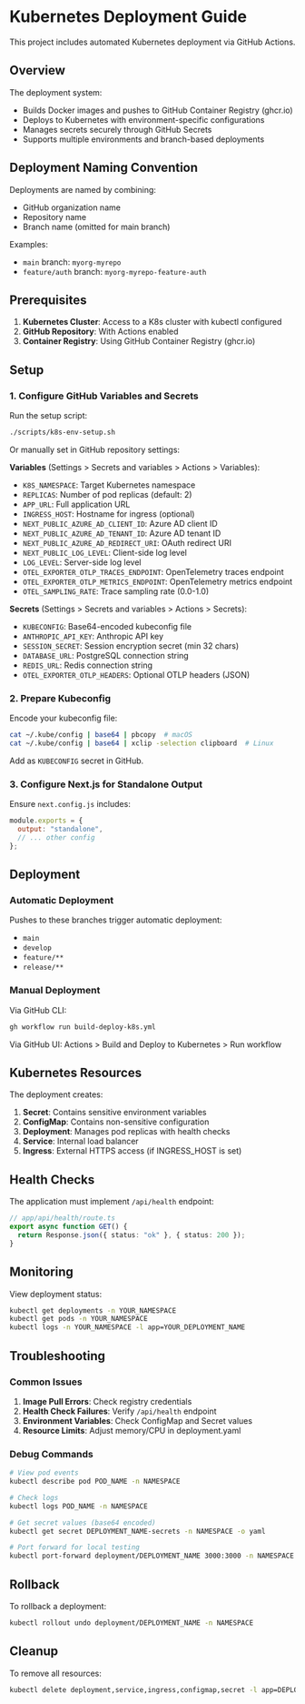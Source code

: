 # Kubernetes Deployment Guide

This project includes automated Kubernetes deployment via GitHub Actions.

## Overview

The deployment system:

- Builds Docker images and pushes to GitHub Container Registry (ghcr.io)
- Deploys to Kubernetes with environment-specific configurations
- Manages secrets securely through GitHub Secrets
- Supports multiple environments and branch-based deployments

## Deployment Naming Convention

Deployments are named by combining:

- GitHub organization name
- Repository name
- Branch name (omitted for main branch)

Examples:

- `main` branch: `myorg-myrepo`
- `feature/auth` branch: `myorg-myrepo-feature-auth`

## Prerequisites

1. **Kubernetes Cluster**: Access to a K8s cluster with kubectl configured
2. **GitHub Repository**: With Actions enabled
3. **Container Registry**: Using GitHub Container Registry (ghcr.io)

## Setup

### 1. Configure GitHub Variables and Secrets

Run the setup script:

```bash
./scripts/k8s-env-setup.sh
```

Or manually set in GitHub repository settings:

**Variables** (Settings > Secrets and variables > Actions > Variables):

- `K8S_NAMESPACE`: Target Kubernetes namespace
- `REPLICAS`: Number of pod replicas (default: 2)
- `APP_URL`: Full application URL
- `INGRESS_HOST`: Hostname for ingress (optional)
- `NEXT_PUBLIC_AZURE_AD_CLIENT_ID`: Azure AD client ID
- `NEXT_PUBLIC_AZURE_AD_TENANT_ID`: Azure AD tenant ID
- `NEXT_PUBLIC_AZURE_AD_REDIRECT_URI`: OAuth redirect URI
- `NEXT_PUBLIC_LOG_LEVEL`: Client-side log level
- `LOG_LEVEL`: Server-side log level
- `OTEL_EXPORTER_OTLP_TRACES_ENDPOINT`: OpenTelemetry traces endpoint
- `OTEL_EXPORTER_OTLP_METRICS_ENDPOINT`: OpenTelemetry metrics endpoint
- `OTEL_SAMPLING_RATE`: Trace sampling rate (0.0-1.0)

**Secrets** (Settings > Secrets and variables > Actions > Secrets):

- `KUBECONFIG`: Base64-encoded kubeconfig file
- `ANTHROPIC_API_KEY`: Anthropic API key
- `SESSION_SECRET`: Session encryption secret (min 32 chars)
- `DATABASE_URL`: PostgreSQL connection string
- `REDIS_URL`: Redis connection string
- `OTEL_EXPORTER_OTLP_HEADERS`: Optional OTLP headers (JSON)

### 2. Prepare Kubeconfig

Encode your kubeconfig file:

```bash
cat ~/.kube/config | base64 | pbcopy  # macOS
cat ~/.kube/config | base64 | xclip -selection clipboard  # Linux
```

Add as `KUBECONFIG` secret in GitHub.

### 3. Configure Next.js for Standalone Output

Ensure `next.config.js` includes:

```javascript
module.exports = {
  output: "standalone",
  // ... other config
};
```

## Deployment

### Automatic Deployment

Pushes to these branches trigger automatic deployment:

- `main`
- `develop`
- `feature/**`
- `release/**`

### Manual Deployment

Via GitHub CLI:

```bash
gh workflow run build-deploy-k8s.yml
```

Via GitHub UI:
Actions > Build and Deploy to Kubernetes > Run workflow

## Kubernetes Resources

The deployment creates:

1. **Secret**: Contains sensitive environment variables
2. **ConfigMap**: Contains non-sensitive configuration
3. **Deployment**: Manages pod replicas with health checks
4. **Service**: Internal load balancer
5. **Ingress**: External HTTPS access (if INGRESS_HOST is set)

## Health Checks

The application must implement `/api/health` endpoint:

```typescript
// app/api/health/route.ts
export async function GET() {
  return Response.json({ status: "ok" }, { status: 200 });
}
```

## Monitoring

View deployment status:

```bash
kubectl get deployments -n YOUR_NAMESPACE
kubectl get pods -n YOUR_NAMESPACE
kubectl logs -n YOUR_NAMESPACE -l app=YOUR_DEPLOYMENT_NAME
```

## Troubleshooting

### Common Issues

1. **Image Pull Errors**: Check registry credentials
2. **Health Check Failures**: Verify `/api/health` endpoint
3. **Environment Variables**: Check ConfigMap and Secret values
4. **Resource Limits**: Adjust memory/CPU in deployment.yaml

### Debug Commands

```bash
# View pod events
kubectl describe pod POD_NAME -n NAMESPACE

# Check logs
kubectl logs POD_NAME -n NAMESPACE

# Get secret values (base64 encoded)
kubectl get secret DEPLOYMENT_NAME-secrets -n NAMESPACE -o yaml

# Port forward for local testing
kubectl port-forward deployment/DEPLOYMENT_NAME 3000:3000 -n NAMESPACE
```

## Rollback

To rollback a deployment:

```bash
kubectl rollout undo deployment/DEPLOYMENT_NAME -n NAMESPACE
```

## Cleanup

To remove all resources:

```bash
kubectl delete deployment,service,ingress,configmap,secret -l app=DEPLOYMENT_NAME -n NAMESPACE
```
